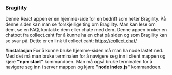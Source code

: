### Bragility

Denne React appen er en hjemme-side for en bedrift som heter Bragility. På denne siden kan man se forskjellige ting om Bragility. Man kan lese om dem, se en FAQ, kontakte dem eller chate med dem. Denne appen bruker en chatbot fra collect.caht for å kunne ha en chat på siden og som Bragility kan se svar på. Dette er en link til collect.caht: https://collect.chat/

#**instalasjon**
For å kunne bruke hjemme-siden må man ha node lastet ned.
Med det må man bruke terminalen for å navigere seg inn i client mappen og kjøre **"npm start"** kommandoen.
Man må også bruke terminalen for å navigere seg inn i server mappen og kjøre **"node index.js"** kommandoen.
